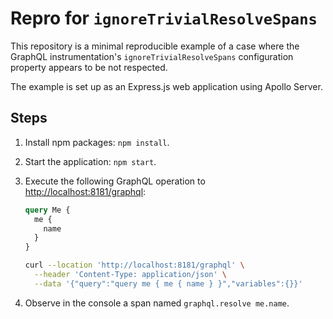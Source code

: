 # Repro for `ignoreTrivialResolveSpans`

This repository is a minimal reproducible example of a case where the GraphQL instrumentation's `ignoreTrivialResolveSpans` configuration property appears to be not respected.

The example is set up as an Express.js web application using Apollo Server.

## Steps

1. Install npm packages: `npm install`.
2. Start the application: `npm start`.
3. Execute the following GraphQL operation to <http://localhost:8181/graphql>:

   ```graphql
   query Me {
     me {
       name
     }
   }
   ```
   
   ```bash
   curl --location 'http://localhost:8181/graphql' \
     --header 'Content-Type: application/json' \
     --data '{"query":"query me { me { name } }","variables":{}}'
   ```
   
4. Observe in the console a span named `graphql.resolve me.name`.
